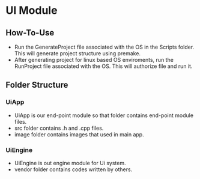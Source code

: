 # UI Module
## How-To-Use
* Run the GenerateProject file associated with the OS in the Scripts folder. This will generate project structure using premake.
* After generating project for linux based OS enviroments, run the RunProject file associated with the OS. This will authorize file and run it.

## Folder Structure
### UiApp
* UiApp is our end-point module so that folder contains end-point module files.
* src folder contains .h and .cpp files.
* image folder contains images that used in main app.

### UiEngine
* UiEngine is out engine module for Ui system.
* vendor folder contains codes written by others. 
